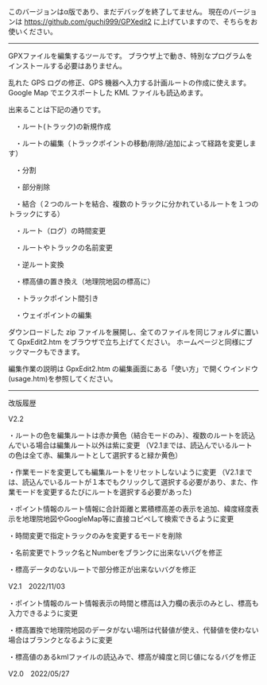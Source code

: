 このバージョンはα版であり、まだデバッグを終了してません。
現在のバージョンは https://github.com/guchi999/GPXedit2 に上げていますので、そちらをお使いください。
 
 ----------------------------------------------------------------

GPXファイルを編集するツールです。 ブラウザ上で動き、特別なプログラムをインストールする必要はありません。

乱れた GPS ログの修正、GPS 機器へ入力する計画ルートの作成に使えます。 Google Map でエクスポートした KML ファイルも読込めます。

出来ることは下記の通りです。

　・ルート(トラック)の新規作成

　・ルートの編集（トラックポイントの移動/削除/追加によって経路を変更します）

　・分割

　・部分削除

　・結合（２つのルートを結合、複数のトラックに分かれているルートを１つのトラックにする）

　・ルート（ログ）の時間変更

　・ルートやトラックの名前変更

　・逆ルート変換

　・標高値の置き換え（地理院地図の標高に）

　・トラックポイント間引き

　・ウェイポイントの編集

ダウンロードした zip ファイルを展開し、全てのファイルを同じフォルダに置いて GpxEdit2.htm をブラウザで立ち上げてください。 ホームページと同様にブックマークもできます。

編集作業の説明は GpxEdit2.htm の編集画面にある「使い方」で開くウインドウ(usage.htm)を参照してください。

 ----------------------------------------------------------------

改版履歴

V2.2

・ルートの色を編集ルートは赤か黄色（結合モードのみ）、複数のルートを読込んでいる場合は編集ルート以外は紫に変更
（V2.1までは、読込んでいるルートの色は全て赤、編集ルートとして選択すると緑か黄色）

・作業モードを変更しても編集ルートをリセットしないように変更
（V2.1までは、読込んでいるルートが１本でもクリックして選択する必要があり、また、作業モードを変更するたびにルートを選択する必要があった)

・ポイント情報のルート情報に合計距離と累積標高差の表示を追加、緯度経度表示を地理院地図やGoogleMap等に直接コピペして検索できるように変更

・時間変更で指定トラックのみを変更するモードを削除

・名前変更でトラック名とNumberをブランクに出来ないバグを修正

・標高データのないルートで部分修正が出来ないバグを修正



V2.1　2022/11/03

・ポイント情報のルート情報表示の時間と標高は入力欄の表示のみとし、標高も入力できるように変更

・標高置換で地理院地図のデータがない場所は代替値が使え、代替値を使わない場合はブランクとなるように変更

・標高値のあるkmlファイルの読込みで、標高が緯度と同じ値になるバグを修正



V2.0　2022/05/27

